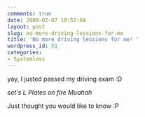 ```yaml
---
comments: true
date: 2008-02-07 10:52:04
layout: post
slug: no-more-driving-lessions-for-me
title: 'No more driving lessions for me! '
wordpress_id: 51
categories:
- Systemless
---
```


yay, I justed passed my driving exam :D

*set's L Plates on fire Muahah*

Just thought you would like to know :P
